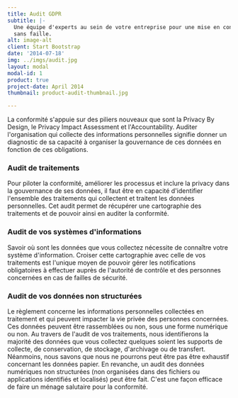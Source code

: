 ```yaml
---
title: Audit GDPR
subtitle: |-
  Une équipe d'experts au sein de votre entreprise pour une mise en conformité
  sans faille.
alt: image-alt
client: Start Bootstrap
date: '2014-07-18'
img: ../imgs/audit.jpg
layout: modal
modal-id: 1
product: true
project-date: April 2014
thumbnail: product-audit-thumbnail.jpg

---
```


La conformité s'appuie sur des piliers nouveaux que sont la Privacy By Design, le Privacy Impact Assessment et l'Accountability. Auditer l'organisation qui collecte des informations personnelles signifie donner un diagnostic de sa capacité à organiser la gouvernance de ces données en fonction de ces obligations.

### Audit de traitements

Pour piloter la conformité, améliorer les processus et inclure la privacy dans la gouvernance de ses données, il faut être en capacité d'identifier l'ensemble des traitements qui collectent et traitent les données personnelles. Cet audit permet de récupérer une cartographie des traitements et de pouvoir ainsi en auditer la conformité.

### Audit de vos systèmes d'informations

Savoir où sont les données que vous collectez nécessite de connaître votre système d'information. Croiser cette cartographie avec celle de vos traitements est l'unique moyen de pouvoir gérer les notifications obligatoires à effectuer auprès de l'autorité de contrôle et des personnes concernées en cas de failles de sécurité.

### Audit de vos données non structurées

Le règlement concerne les informations personnelles collectées en traitement et qui peuvent impacter la vie privée des personnes concernées. Ces données peuvent être rassemblées ou non, sous une forme numérique ou non. Au travers de l'audit de vos traitements, nous identifierons la majorité des données que vous collectez quelques soient les supports de collecte, de conservation, de stockage, d'archivage ou de transfert. Néanmoins, nous savons que nous ne pourrons peut être pas être exhaustif concernant les données papier. En revanche, un audit des données numériques non structurées (non organisées dans des fichiers ou applications identifiés et localisés) peut être fait. C'est une façon efficace de faire un ménage salutaire pour la conformité.

